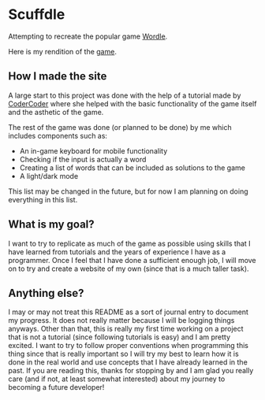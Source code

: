 # Scuffdle
Attempting to recreate the popular game [Wordle](https://www.nytimes.com/games/wordle/index.html).

Here is my rendition of the [game](https://wordle-clone-26g.pages.dev).

## How I made the site
A large start to this project was done with the help of a tutorial made by [CoderCoder](https://www.youtube.com/@TheCoderCoder) where she helped with the basic functionality of the game itself and the asthetic of the game.

The rest of the game was done (or planned to be done) by me which includes components such as:
* An in-game keyboard for mobile functionality
* Checking if the input is actually a word
* Creating a list of words that can be included as solutions to the game
* A light/dark mode

This list may be changed in the future, but for now I am planning on doing everything in this list.

## What is my goal?
I want to try to replicate as much of the game as possible using skills that I have learned from tutorials and the years of experience I have as a programmer.
Once I feel that I have done a sufficient enough job, I will move on to try and create a website of my own (since that is a much taller task).

## Anything else?
I may or may not treat this README as a sort of journal entry to document my progress. It does not really matter because I will be logging things anyways. Other than that, this is really my first time working on a project that is not a tutorial (since following tutorials is easy) and I am pretty excited. I want to try to follow proper conventions when programming this thing since that is really important so I will try my best to learn how it is done in the real world and use concepts that I have already learned in the past. If you are reading this, thanks for stopping by and I am glad you really care (and if not, at least somewhat interested) about my journey to becoming a future developer!
